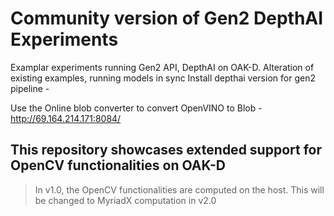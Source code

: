 # Community version of Gen2 DepthAI Experiments
Examplar experiments running Gen2 API, DepthAI on OAK-D. Alteration of existing examples, running models in sync
 Install depthai version for gen2 pipeline -

Use the Online blob converter to convert OpenVINO to Blob - http://69.164.214.171:8084/
## This repository showcases extended support for OpenCV functionalities on OAK-D
> In v1.0, the OpenCV functionalities are computed on the host. This will be changed to MyriadX computation in v2.0
